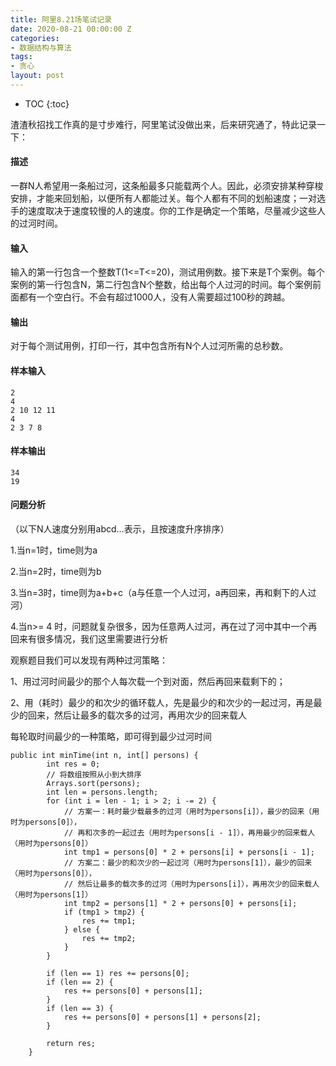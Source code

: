 ```yaml
---
title: 阿里8.21场笔试记录
date: 2020-08-21 00:00:00 Z
categories:
- 数据结构与算法
tags:
- 贪心
layout: post
---
```


* TOC
{:toc}  

渣渣秋招找工作真的是寸步难行，阿里笔试没做出来，后来研究通了，特此记录一下： 

#### 描述 
一群N人希望用一条船过河，这条船最多只能载两个人。因此，必须安排某种穿梭安排，才能来回划船，以便所有人都能过关。每个人都有不同的划船速度；一对选手的速度取决于速度较慢的人的速度。你的工作是确定一个策略，尽量减少这些人的过河时间。 

<!-- more -->
#### 输入 

输入的第一行包含一个整数T(1<=T<=20)，测试用例数。接下来是T个案例。每个案例的第一行包含N，第二行包含N个整数，给出每个人过河的时间。每个案例前面都有一个空白行。不会有超过1000人，没有人需要超过100秒的跨越。

#### 输出 
对于每个测试用例，打印一行，其中包含所有N个人过河所需的总秒数。 

#### 样本输入 
```
2
4
2 10 12 11
4
2 3 7 8
```

#### 样本输出 
```
34
19
```

#### 问题分析

（以下N人速度分别用abcd…表示，且按速度升序排序） 

1.当n=1时，time则为a 

2.当n=2时，time则为b 

3.当n=3时，time则为a+b+c（a与任意一个人过河，a再回来，再和剩下的人过河） 

4.当n>= 4 时，问题就复杂很多，因为任意两人过河，再在过了河中其中一个再回来有很多情况，我们这里需要进行分析 


观察题目我们可以发现有两种过河策略： 

1、用过河时间最少的那个人每次载一个到对面，然后再回来载剩下的； 

2、用（耗时）最少的和次少的循环载人，先是最少的和次少的一起过河，再是最少的回来，然后让最多的载次多的过河，再用次少的回来载人 


每轮取时间最少的一种策略，即可得到最少过河时间

```
public int minTime(int n, int[] persons) {
        int res = 0;
        // 将数组按照从小到大排序
        Arrays.sort(persons);
        int len = persons.length;
        for (int i = len - 1; i > 2; i -= 2) {
            // 方案一：耗时最少载最多的过河（用时为persons[i]），最少的回来（用时为persons[0]），
            // 再和次多的一起过去（用时为persons[i - 1]），再用最少的回来载人（用时为persons[0]）
            int tmp1 = persons[0] * 2 + persons[i] + persons[i - 1];
            // 方案二：最少的和次少的一起过河（用时为persons[1]），最少的回来（用时为persons[0]），
            // 然后让最多的载次多的过河（用时为persons[i]），再用次少的回来载人（用时为persons[1]）
            int tmp2 = persons[1] * 2 + persons[0] + persons[i];
            if (tmp1 > tmp2) {
                res += tmp1;
            } else {
                res += tmp2;
            }
        }

        if (len == 1) res += persons[0];
        if (len == 2) {
            res += persons[0] + persons[1];
        }
        if (len == 3) {
            res += persons[0] + persons[1] + persons[2];
        }

        return res;
    }
```